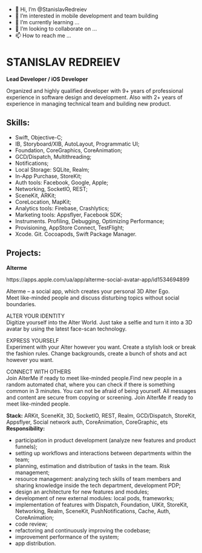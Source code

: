 - 👋 Hi, I’m @StanislavRedreiev
- 👀 I’m interested in mobile development and team building
- 🌱 I’m currently learning ...
- 💞️ I’m looking to collaborate on ...
- 📫 How to reach me ...

<!---
StanislavRedreiev/StanislavRedreiev is a ✨ special ✨ repository because its `README.md` (this file) appears on your GitHub profile.
You can click the Preview link to take a look at your changes.
--->

# STANISLAV REDREIEV
**Lead Developer / iOS Developer**
<p>
Organized and highly qualified developer with 9+ years of professional experience in software design and development. Also with 2+ years of experience in managing technical team and building new product.
</p>

## Skills:
- Swift, Objective-C;
- IB, Storyboard/XIB, AutoLayout, Programmatic UI;
- Foundation, CoreGraphics, CoreAnimation;
- GCD/Dispatch, Multithreading;
- Notifications;
- Local Storage: SQLite, Realm;
- In-App Purchase, StoreKit;
- Auth tools: Facebook, Google, Apple;
- Networking, SocketIO, REST;
- SceneKit, ARKit;
- CoreLocation, MapKit;
- Analytics tools: Firebase, Crashlytics;
- Marketing tools: Appsflyer, Facebook SDK;
- Instruments. Profiling, Debugging, Optimizing Performance;
- Provisioning, AppStore Connect, TestFlight;
- Xcode. Git. Cocoapods, Swift Package Manager.
	
## Projects:
  
**Alterme**
<p>
https://apps.apple.com/ua/app/alterme-social-avatar-app/id1534694899 </br>
  
Alterme – a social app, which creates your personal 3D Alter Ego. </br>
Meet like-minded people and discuss disturbing topics without social boundaries.
  
ALTER YOUR IDENTITY </br>
Digitize yourself into the Alter World. Just take a selfie and turn it into a 3D avatar by using the latest face-scan technology.
  
EXPRESS YOURSELF </br>
Experiment with your Alter however you want. Create a stylish look or break the fashion rules. Change backgrounds, create a bunch of shots and act however you want.
  
CONNECT WITH OTHERS </br>
Join AlterMe if ready to meet like-minded people.Find new people in a random automated chat, where you can check if there is something common in 3 minutes. You can not be afraid of being yourself. All messages and content are secure from copying or screening.
Join AlterMe if ready to meet like-minded people.
</p>

**Stack:** ARKit, SceneKit, 3D, SocketIO, REST, Realm, GCD/Dispatch, StoreKit, Appsflyer, Social network auth, CoreAnimation, CoreGraphic, ets </br>
**Responsibility:** </br>
- participation in product development (analyze new features and product funnels);
- setting up workflows and interactions between departments within the team;
- planning, estimation and distribution of tasks in the team. Risk management;
- resource management: analyzing tech skills of team members and sharing knowledge inside the tech department, development PDP;
- design an architecture for new features and modules;
- development of new external modules: local pods, frameworks;
- implementation of features with Dispatch, Foundation, UIKit, StoreKit, Networking, Realm, SceneKit, PushNotifications, Cache, Auth, CoreAnimation;
- code review;
- refactoring and continuously improving the codebase;
- improvement performance of the system;
- app distribution.

